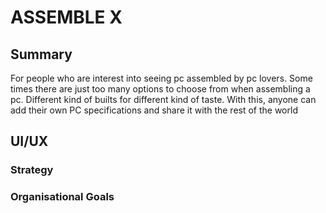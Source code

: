 # ASSEMBLE X

## Summary
For people who are interest into seeing pc assembled by pc lovers. Some times there are just too
many options to choose from when assembling a pc. Different kind of builts for different kind
of taste. With this, anyone can add their own PC specifications and share it with the rest
of the world

## UI/UX
### Strategy
### Organisational Goals
